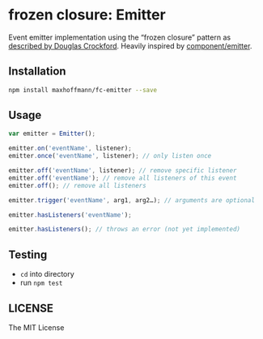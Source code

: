 frozen closure: Emitter
==========

Event emitter implementation using the “frozen closure” pattern as [described by Douglas Crockford](http://www.ustream.tv/recorded/46640057). Heavily inspired by [component/emitter](https://github.com/component/emitter).

Installation
------------

```bash
npm install maxhoffmann/fc-emitter --save
```

Usage
-----

```js
var emitter = Emitter();

emitter.on('eventName', listener);
emitter.once('eventName', listener); // only listen once

emitter.off('eventName', listener); // remove specific listener
emitter.off('eventName'); // remove all listeners of this event
emitter.off(); // remove all listeners

emitter.trigger('eventName', arg1, arg2…); // arguments are optional

emitter.hasListeners('eventName');

emitter.hasListeners(); // throws an error (not yet implemented)
```

Testing
-------

- `cd` into directory
- run `npm test`

LICENSE
-------

The MIT License

